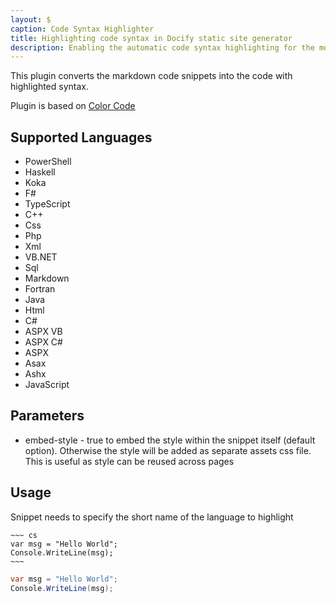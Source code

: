 ```yaml
---
layout: $
caption: Code Syntax Highlighter
title: Highlighting code syntax in Docify static site generator
description: Enabling the automatic code syntax highlighting for the most popular programming languages
---
```

This plugin converts the markdown code snippets into the code with highlighted syntax.

Plugin is based on [Color Code](https://github.com/windows-toolkit/ColorCode-Universal)

## Supported Languages

* PowerShell
* Haskell
* Koka
* F#
* TypeScript
* C++
* Css
* Php
* Xml
* VB.NET
* Sql
* Markdown
* Fortran
* Java
* Html
* C#
* ASPX VB
* ASPX C#
* ASPX
* Asax
* Ashx
* JavaScript

## Parameters

* embed-style - true to embed the style within the snippet itself (default option). Otherwise the style will be added as separate assets css file. This is useful as style can be reused across pages

## Usage

Snippet needs to specify the short name of the language to highlight

```
~~~ cs
var msg = "Hello World";
Console.WriteLine(msg);
~~~
```

~~~ cs
var msg = "Hello World";
Console.WriteLine(msg);
~~~